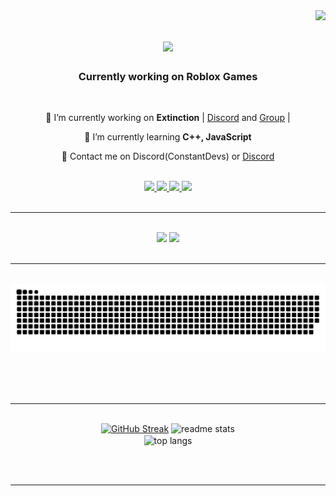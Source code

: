 <img align="right" src="https://visitor-badge.laobi.icu/badge?page_id=ConstantDevs.ConstantDevs" />

<h1 align="center">
    <img src="https://readme-typing-svg.demolab.com?font=Archivo+Black&size=25&duration=4000&pause=1&color=6A2DFF&center=true&random=false&width=435&lines=ConstantDevs;Lua+Developer" />

</h1>

<h3 align="center">Currently working on Roblox Games</h3>

<br/>

<div align="center">
 
 🧟 I’m currently working on **Extinction** | [Discord](https://discord.gg/PgHvPkDzUS) and [Group](https://www.roblox.com/groups/5955799/DevilGames#!/about) |
 
 🌱 I’m currently learning **C++, JavaScript**

💬 Contact me on Discord(ConstantDevs) or [Discord](https://discord.gg/PgHvPkDzUS)


 </div>
  
<br/>

<div align="center"> 
  <a href="mailto:constant.suchet@gmail.com">
    <img src="https://img.shields.io/badge/Gmail-333333?style=for-the-badge&logo=gmail&logoColor=red" />
  </a>
  <a href="https://linkedin.com/in/constant-such-2851b52a1" target="_blank">
    <img src="https://img.shields.io/badge/LinkedIn-0077B5?style=for-the-badge&logo=linkedin&logoColor=white" target="_blank" />
  </a>
 <a href="constantsuchet.fr" target="_blank">
    <img src="https://img.shields.io/badge/website-000000?style=for-the-badge&logo=About.me&logoColor=white" target="_blank" />
  </a>
  <a href="https://discord.gg/PgHvPkDzUS
" target="_blank">
    <img src="https://img.shields.io/badge/Discord-7289DA?style=for-the-badge&logo=discord&logoColor=white" target="_blank" />
  </a>
</div>
<br/>

 <hr/> 


<br/>
<div align="center">
    <img src="https://skillicons.dev/icons?i=git,vscode,github,idea,eclipse" />
    <img src="https://skillicons.dev/icons?i=lua,py,cpp,cs,java" /><br>
</div>

<br/>
<hr/>


<div align="center">

  <br>
  <img alt="snake eating my contributions" src="https://raw.githubusercontent.com/ConstantDevs/ConstantDevs/output/github-contribution-grid-snake.svg" />
  
  <br/><br/><br/>
</div>

<hr/>


<br>
<div align=center>
  <a href="https://git.io/streak-stats"><img src="https://streak-stats.demolab.com?user=ConstantDevs&theme=shadow-purple&date_format=M%20j%5B%2C%20Y%5D&mode=weekly" alt="GitHub Streak" /></a>
  <img width=390 src="https://github-readme-stats.vercel.app/api?username=ConstantDevs&theme=midnight-purple&show_icons=true" alt="readme stats" />
  <br/>
  <img width=325 align="center" src="https://github-readme-stats.vercel.app/api/top-langs/?username=ConstantDevs&hide=HTML&langs_count=8&layout=compact&theme=midnight_purple&border_radius=10&size_weight=0.5&count_weight=0.5&exclude_repo=github-readme-stats" alt="top langs" />
</div>

<br/><br/>

<hr/>

